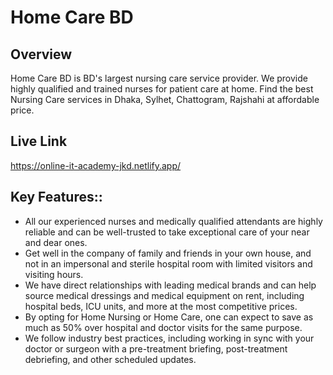# Home Care BD

## Overview

Home Care BD is BD's largest nursing care service provider. We provide highly qualified and trained nurses for patient care at home. Find the best Nursing Care services in Dhaka, Sylhet, Chattogram, Rajshahi at affordable price.

## Live Link

https://online-it-academy-jkd.netlify.app/
 
## Key Features::

 - All our experienced nurses and medically qualified attendants are highly reliable and can be well-trusted to take exceptional care of your near and dear ones.
 - Get well in the company of family and friends in your own house, and not in an impersonal and sterile hospital room with limited visitors and visiting hours.
 - We have direct relationships with leading medical brands and can help source medical dressings and medical equipment on rent, including hospital beds, ICU units, and more at the most competitive prices.
 - By opting for Home Nursing or Home Care, one can expect to save as much as 50% over hospital and doctor visits for the same purpose.
 - We follow industry best practices, including working in sync with your doctor or surgeon with a pre-treatment briefing, post-treatment debriefing, and other scheduled updates.
  